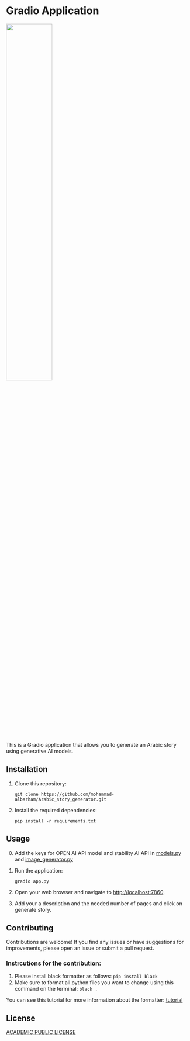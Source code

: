 # Gradio Application

<img src="image_logo.png" style="width:50%; height:auto;">


This is a Gradio application that allows you to generate an Arabic story using generative AI models.

## Installation

1. Clone this repository:

    ```shell
    git clone https://github.com/mohammad-albarham/Arabic_story_generator.git
    ```

2. Install the required dependencies:

    ```shell
    pip install -r requirements.txt
    ```

## Usage

0. Add the keys for OPEN AI API model and stability AI API in [models.py](https://github.com/mohammad-albarham/Arabic_story_generator/blob/3702d6cad85fe38ff5944d7f99f43a37d7dec151/llm_models.py#L16) and [image_generator.py](https://github.com/mohammad-albarham/Arabic_story_generator/blob/3702d6cad85fe38ff5944d7f99f43a37d7dec151/image_generator.py#L22)
1. Run the application:

    ```shell
    gradio app.py
    ```

2. Open your web browser and navigate to [http://localhost:7860](http://localhost:7860).

3. Add your a description and the needed number of pages and click on generate story.

## Contributing

Contributions are welcome! If you find any issues or have suggestions for improvements, please open an issue or submit a pull request.

### Instrcutions for the contribution:

1. Please install black formatter as follows:
`pip install black`
2. Make sure to format all python files you want to change using this command on the terminal:
`black .`

You can see this tutorial for more information about the formatter: [tutorial](https://www.freecodecamp.org/news/auto-format-your-python-code-with-black/)


## License

[ACADEMIC PUBLIC LICENSE](https://github.com/mohammad-albarham/Arabic_story_generator/tree/main?tab=License-1-ov-file)
